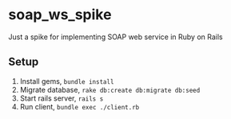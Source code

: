 soap_ws_spike
=========

Just a spike for implementing SOAP web service in Ruby on Rails

## Setup
1. Install gems, `bundle install`
2. Migrate database, `rake db:create db:migrate db:seed`
3. Start rails server, `rails s`
4. Run client, `bundle exec ./client.rb`

